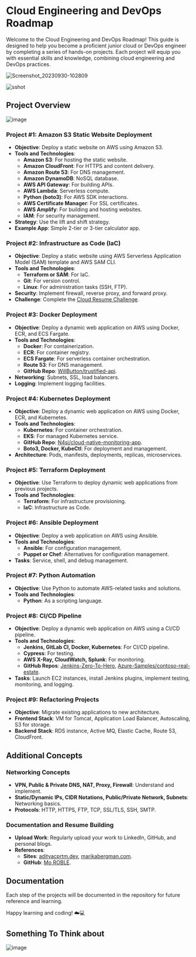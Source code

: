 # Cloud Engineering and DevOps Roadmap

Welcome to the Cloud Engineering and DevOps Roadmap! This guide is designed to help you become a proficient junior cloud or DevOps engineer by completing a series of hands-on projects. Each project will equip you with essential skills and knowledge, combining cloud engineering and DevOps practices.

![Screenshot_20230930-102809](https://github.com/Gymnott1/Cloud-engineering-roadmap/assets/114360713/65743508-f138-4f8d-915a-74e0484b68b8)

![sshot](https://github.com/Gymnott1/Cloud-engineering-roadmap/assets/114360713/61c5a9a5-9369-483a-9cad-2d078e951b9b)

## Project Overview

![image](staticweb/cl1.png)

### Project #1: Amazon S3 Static Website Deployment
- **Objective**: Deploy a static website on AWS using Amazon S3.
- **Tools and Technologies**:
  - **Amazon S3**: For hosting the static website.
  - **Amazon CloudFront**: For HTTPS and content delivery.
  - **Amazon Route 53**: For DNS management.
  - **Amazon DynamoDB**: NoSQL database.
  - **AWS API Gateway**: For building APIs.
  - **AWS Lambda**: Serverless compute.
  - **Python (boto3)**: For AWS SDK interactions.
  - **AWS Certificate Manager**: For SSL certificates.
  - **AWS Amplify**: For building and hosting websites.
  - **IAM**: For security management.
- **Strategy**: Use the lift and shift strategy.
- **Example App**: Simple 2-tier or 3-tier calculator app.

### Project #2: Infrastructure as Code (IaC)
- **Objective**: Deploy a static website using AWS Serverless Application Model (SAM) template and AWS SAM CLI.
- **Tools and Technologies**:
  - **Terraform or SAM**: For IaC.
  - **Git**: For version control.
  - **Linux**: For administration tasks (SSH, FTP).
- **Security**: Implement firewall, reverse proxy, and forward proxy.
- **Challenge**: Complete the [Cloud Resume Challenge](https://cloudresumechallenge.dev/docs/the-challenge/aws/).

### Project #3: Docker Deployment
- **Objective**: Deploy a dynamic web application on AWS using Docker, ECR, and ECS Fargate.
- **Tools and Technologies**:
  - **Docker**: For containerization.
  - **ECR**: For container registry.
  - **ECS Fargate**: For serverless container orchestration.
  - **Route 53**: For DNS management.
  - **GitHub Repo**: [WillButton/trustified-api](https://github.com/rekibnikufesin).
- **Networking**: Subnets, SSL, load balancers.
- **Logging**: Implement logging facilities.

### Project #4: Kubernetes Deployment
- **Objective**: Deploy a dynamic web application on AWS using Docker, ECR, and Kubernetes.
- **Tools and Technologies**:
  - **Kubernetes**: For container orchestration.
  - **EKS**: For managed Kubernetes service.
  - **GitHub Repo**: [N4si/cloud-native-monitoring-app](https://github.com/N4si/cloud-native-monitoring-app).
  - **Boto3, Docker, KubeCtl**: For deployment and management.
- **Architecture**: Pods, manifests, deployments, replicas, microservices.

### Project #5: Terraform Deployment
- **Objective**: Use Terraform to deploy dynamic web applications from previous projects.
- **Tools and Technologies**:
  - **Terraform**: For infrastructure provisioning.
  - **IaC**: Infrastructure as Code.

### Project #6: Ansible Deployment
- **Objective**: Deploy a web application on AWS using Ansible.
- **Tools and Technologies**:
  - **Ansible**: For configuration management.
  - **Puppet or Chef**: Alternatives for configuration management.
- **Tasks**: Service, shell, and debug management.

### Project #7: Python Automation
- **Objective**: Use Python to automate AWS-related tasks and solutions.
- **Tools and Technologies**:
  - **Python**: As a scripting language.

### Project #8: CI/CD Pipeline
- **Objective**: Deploy a dynamic web application on AWS using a CI/CD pipeline.
- **Tools and Technologies**:
  - **Jenkins, GitLab CI, Docker, Kubernetes**: For CI/CD pipeline.
  - **Cypress**: For testing.
  - **AWS X-Ray, CloudWatch, Splunk**: For monitoring.
  - **GitHub Repos**: [Jenkins-Zero-To-Hero](https://github.com/Gymnott1/Jenkins-Zero-To-Hero), [Azure-Samples/contoso-real-estate](https://github.com/Azure-Samples/contoso-real-estate).
- **Tasks**: Launch EC2 instances, install Jenkins plugins, implement testing, monitoring, and logging.

### Project #9: Refactoring Projects
- **Objective**: Migrate existing applications to new architecture.
- **Frontend Stack**: VM for Tomcat, Application Load Balancer, Autoscaling, S3 for storage.
- **Backend Stack**: RDS instance, Active MQ, Elastic Cache, Route 53, CloudFront.

## Additional Concepts

### Networking Concepts
- **VPN, Public & Private DNS, NAT, Proxy, Firewall**: Understand and implement.
- **Static/Dynamic IPs, CIDR Notations, Public/Private Network, Subnets**: Networking basics.
- **Protocols**: HTTP, HTTPS, FTP, TCP, SSL/TLS, SSH, SMTP.

### Documentation and Resume Building
- **Upload Work**: Regularly upload your work to LinkedIn, GitHub, and personal blogs.
- **References**:
  - **Sites**: [adityacprtm.dev](https://adityacprtm.dev), [marikabergman.com](https://marikabergman.com).
  - **GitHub**: [Mo ROBLE](https://github.com/MoROBLE).

## Documentation
Each step of the projects will be documented in the repository for future reference and learning.

Happy learning and coding! ☁️💻


## Something To Think about

![image](staticweb/cl3.png)